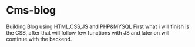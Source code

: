 # Cms-blog
Building Blog using HTML,CSS,JS and PHP&amp;MYSQL
First what i will finish is the CSS, after that will follow few functions with JS and later on will continue with the backend.
